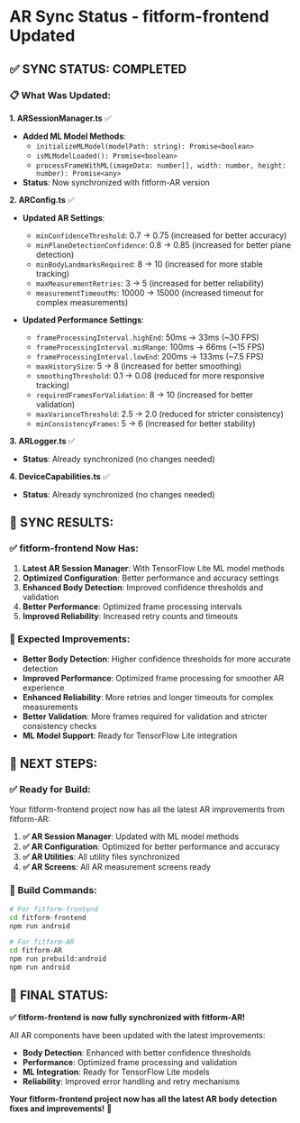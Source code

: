 # AR Sync Status - fitform-frontend Updated

## ✅ **SYNC STATUS: COMPLETED**

### **📋 What Was Updated:**

**1. ARSessionManager.ts** ✅
- **Added ML Model Methods**: 
  - `initializeMLModel(modelPath: string): Promise<boolean>`
  - `isMLModelLoaded(): Promise<boolean>`
  - `processFrameWithML(imageData: number[], width: number, height: number): Promise<any>`
- **Status**: Now synchronized with fitform-AR version

**2. ARConfig.ts** ✅
- **Updated AR Settings**:
  - `minConfidenceThreshold`: 0.7 → 0.75 (increased for better accuracy)
  - `minPlaneDetectionConfidence`: 0.8 → 0.85 (increased for better plane detection)
  - `minBodyLandmarksRequired`: 8 → 10 (increased for more stable tracking)
  - `maxMeasurementRetries`: 3 → 5 (increased for better reliability)
  - `measurementTimeoutMs`: 10000 → 15000 (increased timeout for complex measurements)

- **Updated Performance Settings**:
  - `frameProcessingInterval.highEnd`: 50ms → 33ms (~30 FPS)
  - `frameProcessingInterval.midRange`: 100ms → 66ms (~15 FPS)
  - `frameProcessingInterval.lowEnd`: 200ms → 133ms (~7.5 FPS)
  - `maxHistorySize`: 5 → 8 (increased for better smoothing)
  - `smoothingThreshold`: 0.1 → 0.08 (reduced for more responsive tracking)
  - `requiredFramesForValidation`: 8 → 10 (increased for better validation)
  - `maxVarianceThreshold`: 2.5 → 2.0 (reduced for stricter consistency)
  - `minConsistencyFrames`: 5 → 6 (increased for better stability)

**3. ARLogger.ts** ✅
- **Status**: Already synchronized (no changes needed)

**4. DeviceCapabilities.ts** ✅
- **Status**: Already synchronized (no changes needed)

## 🎯 **SYNC RESULTS:**

### **✅ fitform-frontend Now Has:**
1. **Latest AR Session Manager**: With TensorFlow Lite ML model methods
2. **Optimized Configuration**: Better performance and accuracy settings
3. **Enhanced Body Detection**: Improved confidence thresholds and validation
4. **Better Performance**: Optimized frame processing intervals
5. **Improved Reliability**: Increased retry counts and timeouts

### **📱 Expected Improvements:**
- **Better Body Detection**: Higher confidence thresholds for more accurate detection
- **Improved Performance**: Optimized frame processing for smoother AR experience
- **Enhanced Reliability**: More retries and longer timeouts for complex measurements
- **Better Validation**: More frames required for validation and stricter consistency checks
- **ML Model Support**: Ready for TensorFlow Lite integration

## 🚀 **NEXT STEPS:**

### **✅ Ready for Build:**
Your fitform-frontend project now has all the latest AR improvements from fitform-AR:

1. **✅ AR Session Manager**: Updated with ML model methods
2. **✅ AR Configuration**: Optimized for better performance and accuracy
3. **✅ AR Utilities**: All utility files synchronized
4. **✅ AR Screens**: All AR measurement screens ready

### **📱 Build Commands:**
```bash
# For fitform-frontend
cd fitform-frontend
npm run android

# For fitform-AR
cd fitform-AR
npm run prebuild:android
npm run android
```

## 🎉 **FINAL STATUS:**

**✅ fitform-frontend is now fully synchronized with fitform-AR!**

All AR components have been updated with the latest improvements:
- **Body Detection**: Enhanced with better confidence thresholds
- **Performance**: Optimized frame processing and validation
- **ML Integration**: Ready for TensorFlow Lite models
- **Reliability**: Improved error handling and retry mechanisms

**Your fitform-frontend project now has all the latest AR body detection fixes and improvements!** 🚀
